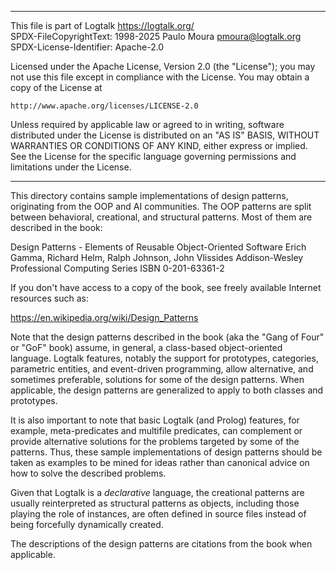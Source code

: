 ________________________________________________________________________

This file is part of Logtalk <https://logtalk.org/>  
SPDX-FileCopyrightText: 1998-2025 Paulo Moura <pmoura@logtalk.org>  
SPDX-License-Identifier: Apache-2.0

Licensed under the Apache License, Version 2.0 (the "License");
you may not use this file except in compliance with the License.
You may obtain a copy of the License at

    http://www.apache.org/licenses/LICENSE-2.0

Unless required by applicable law or agreed to in writing, software
distributed under the License is distributed on an "AS IS" BASIS,
WITHOUT WARRANTIES OR CONDITIONS OF ANY KIND, either express or implied.
See the License for the specific language governing permissions and
limitations under the License.
________________________________________________________________________


This directory contains sample implementations of design patterns,
originating from the OOP and AI communities. The OOP patterns are
split between behavioral, creational, and structural patterns. Most
of them are described in the book:

Design Patterns - Elements of Reusable Object-Oriented Software
Erich Gamma, Richard Helm, Ralph Johnson, John Vlissides
Addison-Wesley Professional Computing Series
ISBN 0-201-63361-2

If you don't have access to a copy of the book, see freely available
Internet resources such as:

https://en.wikipedia.org/wiki/Design_Patterns

Note that the design patterns described in the book (aka the "Gang of Four"
or "GoF" book) assume, in general, a class-based object-oriented language.
Logtalk features, notably the support for prototypes, categories, parametric
entities, and event-driven programming, allow alternative, and sometimes
preferable, solutions for some of the design patterns. When applicable, the
design patterns are generalized to apply to both classes and prototypes.

It is also important to note that basic Logtalk (and Prolog) features,
for example, meta-predicates and multifile predicates, can complement
or provide alternative solutions for the problems targeted by some of
the patterns. Thus, these sample implementations of design patterns
should be taken as examples to be mined for ideas rather than canonical
advice on how to solve the described problems.

Given that Logtalk is a *declarative* language, the creational patterns
are usually reinterpreted as structural patterns as objects, including
those playing the role of instances, are often defined in source files
instead of being forcefully dynamically created.

The descriptions of the design patterns are citations from the book
when applicable.
